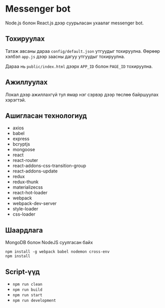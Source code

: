# Messenger bot

Node.js болон React.js дээр суурьласан ухаалаг messenger bot.

## Тохируулах

Татаж авсаны дараа `config/default.json` утгуудыг тохируулна. Өөрөөр хэлбэл `app.js` дээр заасны дагуу утгуудыг тохируулна. 

Дараа нь `public/index.html` дээрх `APP_ID` болон `PAGE_ID` тохируулна.

## Ажиллуулах

Локал дээр ажиллахгүй тул ямар нэг сэрвэр дээр төслөө байршуулах хэрэгтэй.


## Ашигласан технологиуд
- axios
- babel
- express
- bcryptjs
- mongoose
- react
- react-router
- react-addons-css-transition-group
- react-addons-update
- redux
- redux-thunk
- materializecss
- react-hot-loader
- webpack
- webpack-dev-server
- style-loader
- css-loader


## Шаардлага
MongoDB болон NodeJS суулгасан байх

```
npm install -g webpack babel nodemon cross-env
npm install
```

## Script-үүд

- `npm run clean` 
- `npm run build` 
- `npm run start` 
- `npm run development` 

